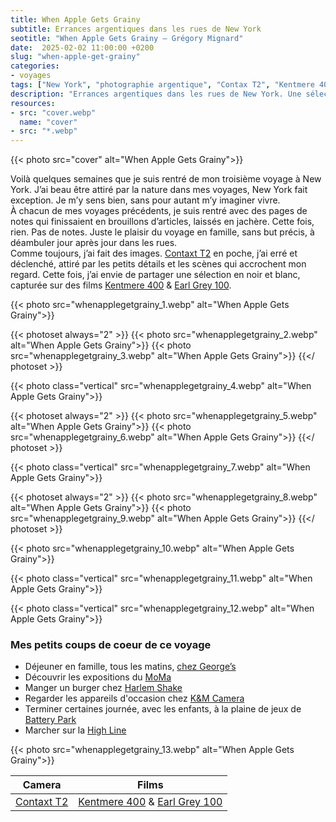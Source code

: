 ```yaml
---
title: When Apple Gets Grainy
subtitle: Errances argentiques dans les rues de New York
seotitle: "When Apple Gets Grainy — Grégory Mignard"
date:  2025-02-02 11:00:00 +0200
slug: "when-apple-get-grainy"
categories:
- voyages
tags: ["New York", "photographie argentique", "Contax T2", "Kentmere 400", "Lomo Earl Grey 100", "noir et blanc", "street photography", "voyage", "errance urbaine", "film photography"]
description: "Errances argentiques dans les rues de New York. Une sélection d’images en noir et blanc capturées au Contax T2 sur films Kentmere 400 et Lomo Earl Grey 100."
resources:
- src: "cover.webp"
  name: "cover"
- src: "*.webp"
---
```


{{< photo src="cover" alt="When Apple Gets Grainy">}}

Voilà quelques semaines que je suis rentré de mon troisième voyage à New York. J’ai beau être attiré par la nature dans mes voyages, New York fait exception. Je m’y sens bien, sans pour autant m’y imaginer vivre.  
À chacun de mes voyages précédents, je suis rentré avec des pages de notes qui finissaient en brouillons d’articles, laissés en jachère. Cette fois, rien. Pas de notes. Juste le plaisir du voyage en famille, sans but précis, à déambuler jour après jour dans les rues.  
Comme toujours, j’ai fait des images. [Contaxt T2](https://gregorymignard.com/contax-t2/) en poche, j’ai erré et déclenché, attiré par les petits détails et les scènes qui accrochent mon regard. Cette fois, j’ai envie de partager une sélection en noir et blanc, capturée sur des films [Kentmere 400](https://dp.gt/a/9ejllehxt) & [Earl Grey 100](https://shop.lomography.com/fr/earl-grey-b-w-35-mm-iso-100).

{{< photo src="whenapplegetgrainy_1.webp" alt="When Apple Gets Grainy">}}

{{< photoset always="2" >}}
{{< photo src="whenapplegetgrainy_2.webp" alt="When Apple Gets Grainy">}}
{{< photo src="whenapplegetgrainy_3.webp" alt="When Apple Gets Grainy">}}
{{</ photoset >}}

{{< photo class="vertical" src="whenapplegetgrainy_4.webp" alt="When Apple Gets Grainy">}}

{{< photoset always="2" >}}
{{< photo src="whenapplegetgrainy_5.webp" alt="When Apple Gets Grainy">}}
{{< photo src="whenapplegetgrainy_6.webp" alt="When Apple Gets Grainy">}}
{{</ photoset >}}

{{< photo class="vertical" src="whenapplegetgrainy_7.webp" alt="When Apple Gets Grainy">}}

{{< photoset always="2" >}}
{{< photo src="whenapplegetgrainy_8.webp" alt="When Apple Gets Grainy">}}
{{< photo src="whenapplegetgrainy_9.webp" alt="When Apple Gets Grainy">}}
{{</ photoset >}}

{{< photo src="whenapplegetgrainy_10.webp" alt="When Apple Gets Grainy">}}

{{< photo class="vertical" src="whenapplegetgrainy_11.webp" alt="When Apple Gets Grainy">}}

{{< photo class="vertical" src="whenapplegetgrainy_12.webp" alt="When Apple Gets Grainy">}}

### Mes petits coups de coeur de ce voyage

- Déjeuner en famille, tous les matins, [chez George’s](https://www.georges-ny.com)
- Découvrir les expositions du [MoMa](https://www.moma.org)
- Manger un burger chez [Harlem Shake](https://harlemshake.com)
- Regarder les appareils d'occasion chez [K&M Camera](https://kmcamera.com)
- Terminer certaines journée, avec les enfants, à la plaine de jeux de [Battery Park](https://en.wikipedia.org/wiki/The_Battery_(Manhattan))
- Marcher sur la [High Line](https://fr.wikipedia.org/wiki/High_Line)

{{< photo src="whenapplegetgrainy_13.webp" alt="When Apple Gets Grainy">}}

| Camera    | Films                                                        |
|:---------:|:------------------------------------------------------------:|
| [Contaxt T2](https://gregorymignard.com/contax-t2/) | [Kentmere 400](https://dp.gt/a/9ejllehxt) & [Earl Grey 100](https://shop.lomography.com/fr/earl-grey-b-w-35-mm-iso-100) |
